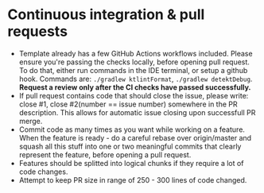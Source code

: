 # Continuous integration & pull requests
- Template already has a few GitHub Actions workflows included. Please ensure you're passing the checks locally, before opening pull request. To do that, either run commands in the IDE terminal, or setup a github hook. Commands are: `./gradlew ktlintFormat`, `./gradlew detektDebug`. **Request a review only after the CI checks have passed successfully.** <br />
- If pull request contains code that should close the issue, please write: close #1, close #2(number == issue number) somewhere in the PR description. This allows for automatic issue closing upon successfull PR merge.
- Commit code as many times as you want while working on a feature. When the feature is ready - do a careful rebase over origin/master and squash all this stuff into one or two meaningful commits that clearly represent the feature, before opening a pull request.
- Features should be splitted into logical chunks if they require a lot of code changes.
- Attempt to keep PR size in range of 250 - 300 lines of code changed.
